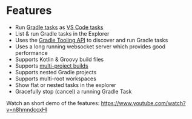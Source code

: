 # Features

- Run [Gradle tasks](https://gradle.org/) as [VS Code tasks](https://code.visualstudio.com/docs/editor/tasks)
- List & run Gradle tasks in the Explorer
- Uses the [Gradle Tooling API](https://docs.gradle.org/current/userguide/third_party_integration.html#embedding) to discover and run Gradle tasks
- Uses a long running websocket server which provides good performance
- Supports Kotlin & Groovy build files
- Supports [multi-project builds](https://docs.gradle.org/current/userguide/multi_project_builds.html)
- Supports nested Gradle projects
- Supports multi-root workspaces
- Show flat or nested tasks in the explorer
- Gracefully stop (cancel) a running Gradle Task

Watch an short demo of the features: https://www.youtube.com/watch?v=n8hmndccxHI
